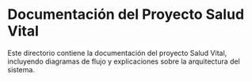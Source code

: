 # Documentación del Proyecto Salud Vital

Este directorio contiene la documentación del proyecto Salud Vital, incluyendo diagramas de flujo y explicaciones sobre la arquitectura del sistema.